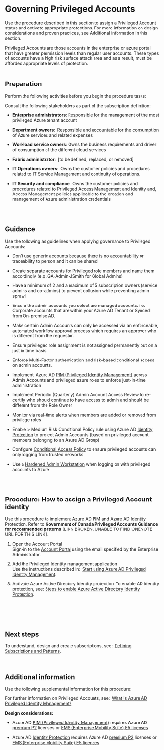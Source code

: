 # Governing Privileged Accounts 

Use the procedure described in this section to assign a Privileged Account status and activate appropriate protections. For more information on design considerations and proven practices, see Additional information in this section.  


Privileged Accounts are those accounts in the enterprise or azure portal that have greater permission levels than regular user accounts. These types of accounts have a high risk surface attack area and as a result, must be afforded appropriate levels of protection.  
<br />
<br />

## Preparation  
Perform the following activities before you begin the procedure tasks:  

Consult the following stakeholders as part of the subscription definition:  

- **Enterprise administrators**: Responsible for the management of the most privileged Azure tenant account   
  
- **Department owners**:  Responsible and accountable for the consumption of Azure services and related expenses   
  
- **Workload service owners**: Owns the business requirements and driver of consumption of the different cloud services   
  
- **Fabric administrator**:  [to be defined, replaced, or removed]   
  
- **IT Operations owners**:  Owns the customer policies and procedures related to IT Service Management and continuity of operations.   
  
 - **IT Security and compliance**:  Owns the customer policies and procedures related to Privileged Access Management and Identity and, Access Management policies applicable to the creation and management of Azure administration credentials   
<br />
<br />

## Guidance   
Use the following as guidelines when applying governance to Privileged Accounts:  

  - Don’t use generic accounts because there is no accountability or traceability to person and it can be shared 
  
  - Create separate accounts for Privileged role members and name them accordingly (e.g. GA-Admin-JSmith for Global Admins)  
  - Have a minimum of 2 and a maximum of 5 subscription owners (service admins and co-admins) to prevent collusion while preventing admin 
  sprawl  
  - Ensure the admin accounts you select are managed accounts. i.e. Corporate accounts that are within your Azure AD Tenant or Synced from On-premise AD.  
  - Make certain Admin Accounts can only be accessed via an enforceable, automated workflow approval process which requires an approver who 
  is different from the requestor.  
  - Ensure privileged role assignment is not assigned permanently but on a just in time basis  
  - Enforce Multi-Factor authentication and risk-based conditional access on admin accounts.  
  - Implement  Azure AD [PIM (Privileged Identity Management)](https://docs.microsoft.com/en-us/azure/active-directory/active-directory-privileged-identity-management-configure) across Admin Accounts and privileged azure roles to enforce just-in-time 
  administration  
  - Implement Periodic (Quarterly) Admin Account Access Review to re-certify who should continue to have access to admin and should be different from the Role Owner  
  - Monitor via real-time alerts when members are added or removed from privilege roles   
  - Enable > Medium Risk Conditional Policy rule using Azure AD [Identity Protection](https://docs.microsoft.com/en-us/azure/active-directory/active-directory-identityprotection-enable)  to protect Admin Accounts (based on privileged account members belonging to an Azure AD Group)  
  - Configure [Conditional Access Policy](https://docs.microsoft.com/en-us/azure/active-directory/active-directory-conditional-access-locations) to ensure privileged accounts can only logging from trusted networks  
  - Use a [Hardened Admin Workstation](https://docs.microsoft.com/en-us/azure/security/azure-security-management#client-configuration) when logging on with privileged accounts to Azure  
<br />
<br />


## Procedure: How to assign a Privileged Account identity  
Use this procedure to implement Azure AD PIM and Azure AD Identity Protection. Refer to **Government of Canada Privileged Accounts Guidance for recommended patterns** [LINK BROKEN, UNABLE TO FIND ONENOTE URL FOR THIS LINK].  

1. Open the Account Portal  
   Sign-in to the [Account Portal]((https://account.azure.com)) using the email specified by the Enterprise Administrator.  


2. Add the Privileged Identity management application  
   Use the instructions described in:  [Start using Azure AD Privileged Identity Management](https://docs.microsoft.com/en-us/azure/active-directory/active-directory-privileged-identity-management-getting-started).  


3. Activate Azure Active Directory identity protection  
   To enable AD identity protection, see: [Steps to enable Azure Active Directory Identity Protection](https://docs.microsoft.com/en-us/azure/active-directory/active-directory-identityprotection-enable).  
<br />
<br />

 
## Next steps  
To understand, design and create subscriptions, see:  [Defining Subscriptions and Patterns](2.0-Defining-Subscriptions-and-Patterns.md).  
<br />
<br />
  


## Additional information  
Use the following supplemental information for this procedure:  

For further information on Privileged Accounts, see:  [What is Azure AD Privileged Identity Management?](https://docs.microsoft.com/en-us/azure/active-directory/active-directory-privileged-identity-management-configure)  


**Design considerations:**  

- Azure AD [PIM (Privileged Identity Management)](https://docs.microsoft.com/en-us/azure/active-directory/active-directory-privileged-identity-management-configure) requires Azure AD [premium P2](https://azure.microsoft.com/en-us/services/active-directory/) licenses or [EMS (Enterprise Mobility Suite) E5 licenses](https://www.microsoft.com/en-ca/cloud-platform/enterprise-mobility-security-pricing)   


- Azure AD [Identity Protection](https://docs.microsoft.com/en-us/azure/active-directory/active-directory-identityprotection-enable) requires Azure AD [premium P2](https://azure.microsoft.com/en-us/services/active-directory/) licenses or [EMS (Enterprise Mobility Suite) E5 licenses](https://www.microsoft.com/en-ca/cloud-platform/enterprise-mobility-security-pricing)   






  
